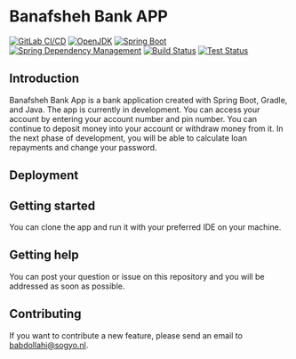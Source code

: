 # Banafsheh Bank APP

[![GitLab CI/CD](https://img.shields.io/badge/GitLab-CI/CD-orange)](https://docs.gitlab.com/ee/ci/yaml/index.html#stages)
[![OpenJDK](https://img.shields.io/badge/OpenJDK-19-blue)](https://openjdk.java.net/projects/jdk/19/)
[![Spring Boot](https://img.shields.io/badge/Spring%20Boot-3.0.6-brightgreen?logo=spring&style=flat-square&labelColor=6DB33F)](https://spring.io/projects/spring-boot)
[![Spring Dependency Management](https://img.shields.io/badge/Spring%20Dependency%20Management-1.1.0-brightgreen?logo=spring&style=flat-square&labelColor=6DB33F)](https://spring.io/projects/spring-boot)
[![Build Status](https://img.shields.io/badge/bank--app--spring--boot%2Fbuild-passing-brightgreen.svg?style=flat-square&logo=appveyor&logoColor=white&labelColor=5e5e5e)](https://your-build-url)
[![Test Status](https://img.shields.io/badge/bank--app--spring--boot%2Ftests-passing-brightgreen.svg?style=flat-square&logo=appveyor&logoColor=white&labelColor=5e5e5e)](https://your-test-url)
## Introduction
Banafsheh Bank App is a bank application created with Spring Boot, Gradle, and Java.
The app is currently in development. You can access your account by entering your account number and pin number.
You can continue to deposit money into your account or withdraw money from it. In the next phase of development, you will be able to calculate loan repayments and change your password.
## Deployment
## Getting started
You can clone the app and run it with your preferred IDE on your machine.
## Getting help
You can post your question or issue on this repository and you will be addressed as soon as possible.
## Contributing
If you want to contribute a new feature, please send an email to babdollahi@sogyo.nl. 
